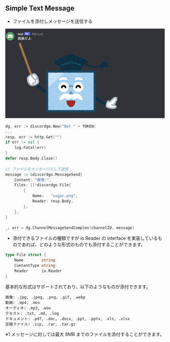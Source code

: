 ## Simple Text Message

- ファイルを添付しメッセージを送信する

![Alt text](images/README/image.png)

```go
dg, err := discordgo.New("Bot " + TOKEN)
...
resp, err := http.Get("")
if err != nil {
    log.Fatal(err)
}
defer resp.Body.Close()

// ファイルをメッセージとして送信
message := &discordgo.MessageSend{
    Content: "画像:",
    Files: []*discordgo.File{
        {
            Name:   "sugar.png",
            Reader: resp.Body,
        },
    },
}

_, err = dg.ChannelMessageSendComplex(channelID, message)

```

- 添付できるファイルの種類ですが io.Reader の interface を実装しているものであれば、どのような形式のものでも添付することができます。

```go
type File struct {
	Name        string
	ContentType string
	Reader      io.Reader
}
```

基本的な形式はサポートされており、以下のようなものが添付できます。

```text
画像: .jpg, .jpeg, .png, .gif, .webp
動画: .mp4, .mov
オーディオ: .mp3, .wav
テキスト: .txt, .md, .log
ドキュメント: .pdf, .doc, .docx, .ppt, .pptx, .xls, .xlsx
圧縮ファイル: .zip, .rar, .tar.gz
```

※1 メッセージに対しては最大 8MB までのファイルを添付することができます。
